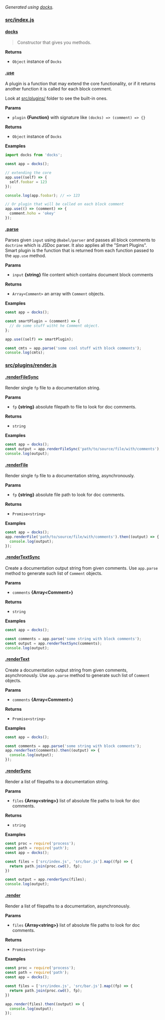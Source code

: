 _Generated using [docks](http://npm.im/docks)._


### [src/index.js](/src/index.js)

#### [docks](/src/index.js#L47)
> Constructor that gives you methods.

**Returns**
- `Object` instance of `Docks`

#### [.use](/src/index.js#L80)
A plugin is a function that may extend the core functionality,
or if it returns another function it is called for each block comment.

Look at [src/plugins/](/tree/master/src/plugins/) folder to see
the built-in ones.

**Params**
- `plugin` **{Function}** with signature like `(docks) => (comment) => {}`

**Returns**
- `Object` instance of `Docks`

**Examples**
```javascript
import docks from 'docks';

const app = docks();

// extending the core
app.use((self) => {
  self.foobar = 123
});

console.log(app.foobar); // => 123

// Or plugin that will be called on each block comment
app.use(() => (comment) => {
  comment.hoho = 'okey'
});
```

#### [.parse](/src/index.js#L113)
Parses given `input` using `@babel/parser` and passes
all block comments to `doctrine` which is JSDoc parser.
It also applies all the "Smart Plugins". Smart plugin is the function
that is returned from each function passed to the `app.use` method.

**Params**
- `input` **{string}** file content which contains document block comments

**Returns**
- `Array<Comment>` an array with `Comment` objects.

**Examples**
```javascript
const app = docks();

const smartPlugin = (comment) => {
  // do some stuff witht he Comment object.
};

app.use((self) => smartPlugin);

const cmts = app.parse('some cool stuff with block comments');
console.log(cmts);
```









### [src/plugins/render.js](/src/plugins/render.js)

#### [.renderFileSync](/src/plugins/render.js#L50)
Render single `fp` file to a documentation string.

**Params**
- `fp` **{string}** absolute filepath to file to look for doc comments.

**Returns**
- `string`

**Examples**
```javascript
const app = docks();
const output = app.renderFileSync('path/to/source/file/with/comments');
console.log(output);
```

#### [.renderFile](/src/plugins/render.js#L70)
Render single `fp` file to a documentation string, asynchronously.

**Params**
- `fp` **{string}** absolute file path to look for doc comments.

**Returns**
- `Promise<string>`

**Examples**
```javascript
const app = docks();
app.renderFile('path/to/source/file/with/comments').then((output) => {
  console.log(output);
});
```

#### [.renderTextSync](/src/plugins/render.js#L95)
Create a documentation output string from given comments.
Use `app.parse` method to generate such list of `Comment` objects.

**Params**
- `comments` **{Array&lt;Comment&gt;}**

**Returns**
- `string`

**Examples**
```javascript
const app = docks();

const comments = app.parse('some string with block comments');
const output = app.renderTextSync(comments);
console.log(output);
```

#### [.renderText](/src/plugins/render.js#L116)
Create a documentation output string from given comments, asynchronously.
Use `app.parse` method to generate such list of `Comment` objects.

**Params**
- `comments` **{Array&lt;Comment&gt;}**

**Returns**
- `Promise<string>`

**Examples**
```javascript
const app = docks();

const comments = app.parse('some string with block comments');
app.renderText(comments).then((output) => {
  console.log(output);
});
```

#### [.renderSync](/src/plugins/render.js#L140)
Render a list of filepaths to a documentation string.

**Params**
- `files` **{Array&lt;string&gt;}** list of absolute file paths to look for doc comments.

**Returns**
- `string`

**Examples**
```javascript
const proc = require('process');
const path = require('path');
const app = docks();

const files = ['src/index.js', 'src/bar.js'].map((fp) => {
  return path.join(proc.cwd(), fp);
})

const output = app.renderSync(files);
console.log(output);
```

#### [.render](/src/plugins/render.js#L170)
Render a list of filepaths to a documentation, asynchronously.

**Params**
- `files` **{Array&lt;string&gt;}** list of absolute file paths to look for doc comments.

**Returns**
- `Promise<string>`

**Examples**
```javascript
const proc = require('process');
const path = require('path');
const app = docks();

const files = ['src/index.js', 'src/bar.js'].map((fp) => {
  return path.join(proc.cwd(), fp);
})

app.render(files).then((output) => {
  console.log(output);
});
```





